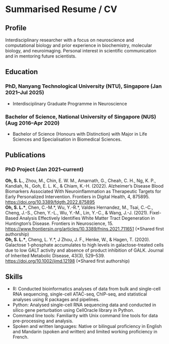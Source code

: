 # Summarised Resume / CV

## Profile
Interdisciplinary researcher with a focus on neuroscience and  computational biology and prior experience in biochemistry, molecular biology, and neuroimaging. Personal interest in scientific communication and in mentoring future scientists. 

## Education
### PhD, Nanyang Technological University (NTU), Singapore (Jan 2021–Jul 2025)
* Interdisciplinary Graduate Programme in Neuroscience

### Bachelor of Science, National University of Singapore (NUS)	(Aug 2016–Apr 2020)
* Bachelor of Science (Honours with Distinction) with Major in Life Sciences and Specialisation in Biomedical Sciences.

## Publications
### PhD Project (Jan 2021–current)
**Oh, S. L.**, Zhou, M., Chin, E. W. M., Amarnath, G., Cheah, C. H., Ng, K. P., Kandiah, N., Goh, E. L. K., & Chiam, K.-H. (2022). Alzheimer’s Disease Blood Biomarkers Associated With Neuroinflammation as Therapeutic Targets for Early Personalized Intervention. Frontiers in Digital Health, 4, 875895. https://doi.org/10.3389/fdgth.2022.875895 <br>
**Oh, S. L.\***, Chen, C.-M.\*, Wu, Y.-R.\*, Valdes Hernandez, M., Tsai, C.-C., Cheng, J.-S., Chen, Y.-L., Wu, Y.-M., Lin, Y.-C., & Wang, J.-J. (2021). Fixel-Based Analysis Effectively Identifies White Matter Tract Degeneration in Huntington’s Disease. Frontiers in Neuroscience, 15. https://www.frontiersin.org/articles/10.3389/fnins.2021.711651 (\*Shared first authorship) <br>
**Oh, S. L.\***, Cheng, L. Y.\*, J Zhou, J. F., Henke, W., & Hagen, T. (2020). Galactose 1-phosphate accumulates to high levels in galactose-treated cells due to low GALT activity and absence of product inhibition of GALK. Journal of Inherited Metabolic Disease, 43(3), 529–539. https://doi.org/10.1002/jimd.12198 (\*Shared first authorship)

## Skills
* R: Conducted bioinformatics analyses of data from bulk and single-cell RNA sequencing, single-cell ATAC-seq, ChIP-seq, and statistical analyses using R packages and pipelines.
* Python: Analysed single-cell RNA sequencing data and conducted in silico gene perturbation using CellOracle library in Python.
* Command line tools: Familiarity with Unix command line tools for data pre-processing and analysis.
* Spoken and written languages: Native or bilingual proficiency in English and Mandarin (spoken and written) and limited working proficiency in French.
